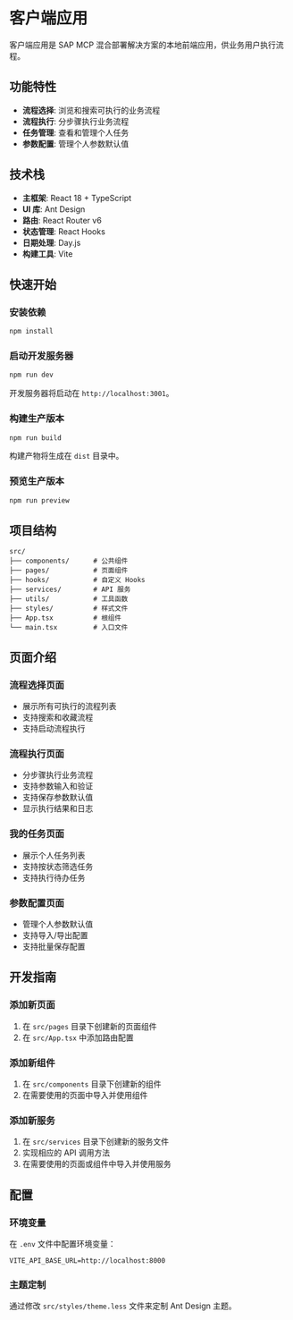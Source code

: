 # 客户端应用

客户端应用是 SAP MCP 混合部署解决方案的本地前端应用，供业务用户执行流程。

## 功能特性

- **流程选择**: 浏览和搜索可执行的业务流程
- **流程执行**: 分步骤执行业务流程
- **任务管理**: 查看和管理个人任务
- **参数配置**: 管理个人参数默认值

## 技术栈

- **主框架**: React 18 + TypeScript
- **UI 库**: Ant Design
- **路由**: React Router v6
- **状态管理**: React Hooks
- **日期处理**: Day.js
- **构建工具**: Vite

## 快速开始

### 安装依赖

```bash
npm install
```

### 启动开发服务器

```bash
npm run dev
```

开发服务器将启动在 `http://localhost:3001`。

### 构建生产版本

```bash
npm run build
```

构建产物将生成在 `dist` 目录中。

### 预览生产版本

```bash
npm run preview
```

## 项目结构

```
src/
├── components/      # 公共组件
├── pages/           # 页面组件
├── hooks/           # 自定义 Hooks
├── services/        # API 服务
├── utils/           # 工具函数
├── styles/          # 样式文件
├── App.tsx          # 根组件
└── main.tsx         # 入口文件
```

## 页面介绍

### 流程选择页面

- 展示所有可执行的流程列表
- 支持搜索和收藏流程
- 支持启动流程执行

### 流程执行页面

- 分步骤执行业务流程
- 支持参数输入和验证
- 支持保存参数默认值
- 显示执行结果和日志

### 我的任务页面

- 展示个人任务列表
- 支持按状态筛选任务
- 支持执行待办任务

### 参数配置页面

- 管理个人参数默认值
- 支持导入/导出配置
- 支持批量保存配置

## 开发指南

### 添加新页面

1. 在 `src/pages` 目录下创建新的页面组件
2. 在 `src/App.tsx` 中添加路由配置

### 添加新组件

1. 在 `src/components` 目录下创建新的组件
2. 在需要使用的页面中导入并使用组件

### 添加新服务

1. 在 `src/services` 目录下创建新的服务文件
2. 实现相应的 API 调用方法
3. 在需要使用的页面或组件中导入并使用服务

## 配置

### 环境变量

在 `.env` 文件中配置环境变量：

```env
VITE_API_BASE_URL=http://localhost:8000
```

### 主题定制

通过修改 `src/styles/theme.less` 文件来定制 Ant Design 主题。
